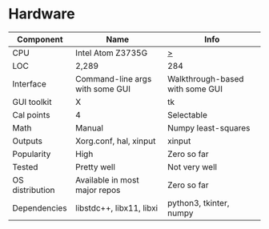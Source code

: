 Hardware
========

|Component       |Name                             |Info                           |
|----------------|---------------------------------|-------------------------------|
| CPU            |Intel Atom Z3735G                |<a href="https://www.intel.com/content/www/us/en/products/sku/80275/intel-atom-processor-z3735g-2m-cache-up-to-1-83-ghz/specifications.html">>                        |
| LOC            |2,289                            |284                            |
| Interface      |Command-line args with some GUI  |Walkthrough-based with some GUI|
| GUI toolkit    |X                                |tk                             |
| Cal points     |4                                |Selectable                     |
| Math           |Manual                           |Numpy least-squares            |
| Outputs        |Xorg.conf, hal, xinput           |xinput                         |
| Popularity     |High                             |Zero so far                    |
| Tested         |Pretty well                      |Not very well                  |
| OS distribution|Available in most major repos    |Zero so far                    |
| Dependencies   |libstdc++, libx11, libxi         |python3, tkinter, numpy        |